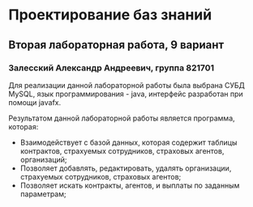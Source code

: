 # Проектирование баз знаний
## Вторая лабораторная работа, 9 вариант
### Залесский Александр Андреевич, группа 821701

Для реализации данной лабораторной работы была выбрана СУБД MySQL, язык программирования - java, интерфейс разработан при помощи javafx.

Результатом данной лабораторной работы является программа, которая:
+ Взаимодействует с базой данных, которая содержит таблицы контрактов, страхуемых сотрудников, страховых агентов, организаций;
+ Позволяет добавлять, редактировать, удалять организации, страхуемых сотрудников, страховых агентов;
+ Позволяет искать контракты, агентов, и выплаты по заданным параметрам;
